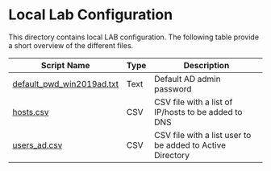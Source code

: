 # Local Lab Configuration

This directory contains local LAB configuration. The following table provide a short overview of the different files.

| Script Name                                            | Type | Description                                               |
|--------------------------------------------------------|------|-----------------------------------------------------------|
| [default_pwd_win2019ad.txt](default_pwd_win2019ad.txt) | Text | Default AD admin password                                 |
| [hosts.csv](hosts.csv)                                 | CSV  | CSV file with a list of IP/hosts to be added to DNS       |
| [users_ad.csv](users_ad.csv)                           | CSV  | CSV file with a list user to be added to Active Directory |

